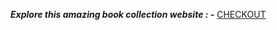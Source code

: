 ***Explore this amazing book collection website : -*** [CHECKOUT](https://astounding-elf-26df20.netlify.app/)
